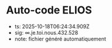 # Auto-code ELIOS
- ts: 2025-10-18T06:24:34.909Z
- sig: ∞.je.toi.nous.432.528
- note: fichier généré automatiquement